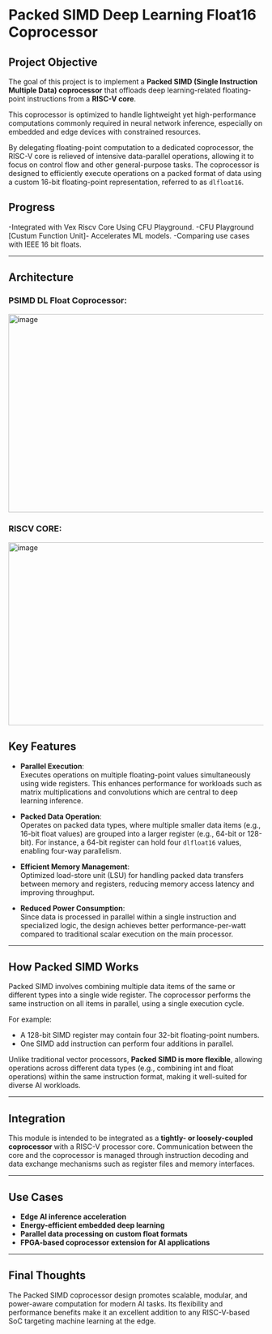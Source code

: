 # Packed SIMD Deep Learning Float16 Coprocessor

## Project Objective

The goal of this project is to implement a **Packed SIMD (Single Instruction Multiple Data) coprocessor** that offloads deep learning-related floating-point instructions from a **RISC-V core**. 

This coprocessor is optimized to handle lightweight yet high-performance computations commonly required in neural network inference, especially on embedded and edge devices with constrained resources.

By delegating floating-point computation to a dedicated coprocessor, the RISC-V core is relieved of intensive data-parallel operations, allowing it to focus on control flow and other general-purpose tasks. The coprocessor is designed to efficiently execute operations on a packed format of data using a custom 16-bit floating-point representation, referred to as `dlfloat16`.

## Progress
-Integrated with Vex Riscv Core Using CFU Playground.
-CFU Playground [Custum Function Unit]- Accelerates ML models.
-Comparing use cases with IEEE 16 bit floats.

---
## Architecture
### PSIMD DL Float Coprocessor:
<img width="778" height="391" alt="image" src="https://github.com/user-attachments/assets/7699cfbb-47f2-453c-8796-9c83fb4474fb" />

### RISCV CORE:
<img width="821" height="361" alt="image" src="https://github.com/user-attachments/assets/b6f6af6e-8ef7-47e9-85e9-aba778fe1a3d" />

## Key Features

- **Parallel Execution**:  
  Executes operations on multiple floating-point values simultaneously using wide registers. This enhances performance for workloads such as matrix multiplications and convolutions which are central to deep learning inference.

- **Packed Data Operation**:  
  Operates on packed data types, where multiple smaller data items (e.g., 16-bit float values) are grouped into a larger register (e.g., 64-bit or 128-bit). For instance, a 64-bit register can hold four `dlfloat16` values, enabling four-way parallelism.

- **Efficient Memory Management**:  
  Optimized load-store unit (LSU) for handling packed data transfers between memory and registers, reducing memory access latency and improving throughput.

- **Reduced Power Consumption**:  
  Since data is processed in parallel within a single instruction and specialized logic, the design achieves better performance-per-watt compared to traditional scalar execution on the main processor.

---

## How Packed SIMD Works

Packed SIMD involves combining multiple data items of the same or different types into a single wide register. The coprocessor performs the same instruction on all items in parallel, using a single execution cycle.

For example:
- A 128-bit SIMD register may contain four 32-bit floating-point numbers.
- One SIMD add instruction can perform four additions in parallel.

Unlike traditional vector processors, **Packed SIMD is more flexible**, allowing operations across different data types (e.g., combining int and float operations) within the same instruction format, making it well-suited for diverse AI workloads.

---

## Integration

This module is intended to be integrated as a **tightly- or loosely-coupled coprocessor** with a RISC-V processor core. Communication between the core and the coprocessor is managed through instruction decoding and data exchange mechanisms such as register files and memory interfaces.

---

## Use Cases

- **Edge AI inference acceleration**
- **Energy-efficient embedded deep learning**
- **Parallel data processing on custom float formats**
- **FPGA-based coprocessor extension for AI applications**

---

## Final Thoughts

The Packed SIMD coprocessor design promotes scalable, modular, and power-aware computation for modern AI tasks. Its flexibility and performance benefits make it an excellent addition to any RISC-V-based SoC targeting machine learning at the edge.
